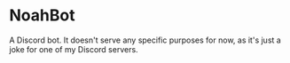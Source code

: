 # NoahBot
A Discord bot. It doesn't serve any specific purposes for now, as it's just a joke for one of my Discord servers.


